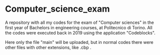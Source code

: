 # Computer_science_exam
A repository with all my codes for the exam of "Computer sciences" in the first year of Bachelors in engineering courses, at Politecnico di Torino.
All the codes were executed back in 2019 using the application "Codeblocks".

Here only the file "main" will be uploaded, but in normal codes there were other files with other extensions, like .cbp .
